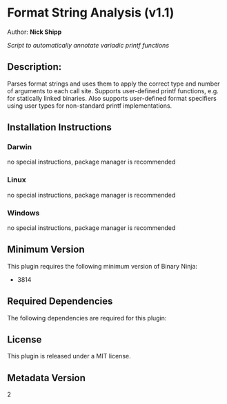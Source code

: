 # Format String Analysis (v1.1)
Author: **Nick Shipp**

_Script to automatically annotate variadic printf functions_

## Description:

Parses format strings and uses them to apply the correct type and number of arguments to each call site. Supports user-defined printf functions, e.g. for statically linked binaries. Also supports user-defined format specifiers using user types for non-standard printf implementations.


## Installation Instructions

### Darwin

no special instructions, package manager is recommended

### Linux

no special instructions, package manager is recommended

### Windows

no special instructions, package manager is recommended

## Minimum Version

This plugin requires the following minimum version of Binary Ninja:

* 3814



## Required Dependencies

The following dependencies are required for this plugin:



## License

This plugin is released under a MIT license.
## Metadata Version

2
